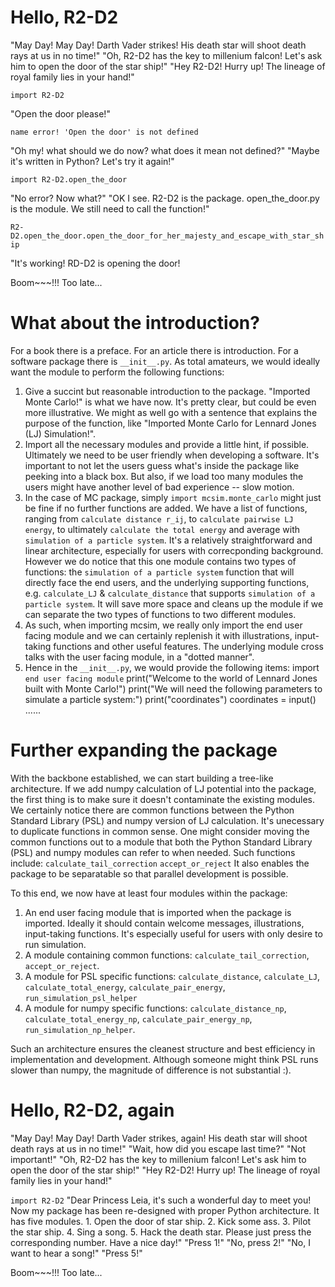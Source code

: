 # Hello, R2-D2

"May Day! May Day! Darth Vader strikes! His death star will shoot death rays at us in no time!"
"Oh, R2-D2 has the key to millenium falcon! Let's ask him to open the door of the star ship!"
"Hey R2-D2! Hurry up! The lineage of royal family lies in your hand!"

`import R2-D2`

"Open the door please!"

`name error! 'Open the door' is not defined`

"Oh my! what should we do now? what does it mean not defined?"
"Maybe it's written in Python? Let's try it again!"

`import R2-D2.open_the_door`

"No error? Now what?"
"OK I see. R2-D2 is the package. open_the_door.py is the module. We still need to call the function!"

`R2-D2.open_the_door.open_the_door_for_her_majesty_and_escape_with_star_ship`

"It's working! RD-D2 is opening the door!

Boom~~~!!! Too late...

# What about the introduction?

For a book there is a preface. For an article there is introduction. For a software package there is `__init__.py`.
As total amateurs, we would ideally want the module to perform the following functions:
1. Give a succint but reasonable introduction to the package. "Imported Monte Carlo!" is what we have now. It's pretty clear, but could be even more illustrative. We might as well go with a sentence that explains the purpose of the function, like "Imported Monte Carlo for Lennard Jones (LJ) Simulation!".
2. Import all the necessary modules and provide a little hint, if possible. Ultimately we need to be user friendly when developing a software. It's important to not let the users guess what's inside the package like peeking into a black box. But also, if we load too many modules the users might have another level of bad experience -- slow motion.
3. In the case of MC package, simply `import mcsim.monte_carlo` might just be fine if no further functions are added. We have a list of functions, ranging from `calculate distance r_ij`, to `calculate pairwise LJ energy`, to ultimately `calculate the total energy` and average with `simulation of a particle system`. It's a relatively straightforward and linear architecture, especially for users with correcponding background. However we do notice that this one module contains two types of functions: the `simulation of a particle system` function that will directly face the end users, and the underlying supporting functions, e.g. `calculate_LJ` & `calculate_distance` that supports `simulation of a particle system`. It will save more space and cleans up the module if we can separate the two types of functions to two different modules.
4. As such, when importing mcsim, we really only import the end user facing module and we can certainly replenish it with illustrations, input-taking functions and other useful features. The underlying module cross talks with the user facing module, in a "dotted manner".
5. Hence in the `__init__.py`, we would provide the following items:
        import `end user facing module`
        print("Welcome to the world of Lennard Jones built with Monte Carlo!")
        print("We will need the following parameters to simulate a particle system:")
        print("coordinates")
        coordinates = input()
        ......

# Further expanding the package

With the backbone established, we can start building a tree-like architecture. If we add numpy calculation of LJ potential into the package, the first thing is to make sure it doesn't contaminate the existing modules. We certainly notice there are common functions between the Python Standard Library (PSL) and numpy version of LJ calculation. It's unecessary to duplicate functions in common sense. One might consider moving the common functions out to a module that both the Python Standard Library (PSL) and numpy modules can refer to when needed. Such functions include:
`calculate_tail_correction`
`accept_or_reject`
It also enables the package to be separatable so that parallel development is possible.

To this end, we now have at least four modules within the package:
1. An end user facing module that is imported when the package is imported. Ideally it should contain welcome messages, illustrations, input-taking functions. It's especially useful for users with only desire to run simulation.
2. A module containing common functions: `calculate_tail_correction`, `accept_or_reject`.
3. A module for PSL specific functions: `calculate_distance`, `calculate_LJ`, `calculate_total_energy`, `calculate_pair_energy`, `run_simulation_psl_helper`
4. A module for numpy specific functions: `calculate_distance_np`, `calculate_total_energy_np`, `calculate_pair_energy_np`, `run_simulation_np_helper`.

Such an architecture ensures the cleanest structure and best efficiency in implementation and development. Although someone might think PSL runs slower than numpy, the magnitude of difference is not substantial :).

# Hello, R2-D2, again

"May Day! May Day! Darth Vader strikes, again! His death star will shoot death rays at us in no time!"
"Wait, how did you escape last time?"
"Not important!"
"Oh, R2-D2 has the key to millenium falcon! Let's ask him to open the door of the star ship!"
"Hey R2-D2! Hurry up! The lineage of royal family lies in your hand!"

`import R2-D2`
"Dear Princess Leia, it's such a wonderful day to meet you! Now my package has been re-designed with proper Python architecture. It has five modules. 1. Open the door of star ship. 2. Kick some ass. 3. Pilot the star ship. 4. Sing a song. 5. Hack the death star. Please just press the corresponding number. Have a nice day!"
"Press 1!"
"No, press 2!"
"No, I want to hear a song!"
"Press 5!"

Boom~~~!!! Too late...